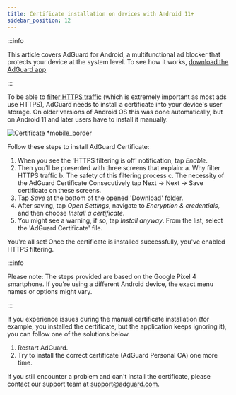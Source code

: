 ```yaml
---
title: Сertificate installation on devices with Android 11+
sidebar_position: 12
---
```


:::info

This article covers AdGuard for Android, a multifunctional ad blocker that protects your device at the system level. To see how it works, [download the AdGuard app](https://agrd.io/download-kb-adblock)

:::

To be able to [filter HTTPS traffic](../general/https-filtering/what-is-https-filtering.md) (which is extremely important as most ads use HTTPS), AdGuard needs to install a certificate into your device's user storage. On older versions of Android OS this was done automatically, but on Android 11 and later users have to install it manually.

![Certificate *mobile_border](https://cdn.adtidy.org/content/kb/ad_blocker/android/solving_problems/manual-certificate/g.gif)

Follow these steps to install AdGuard Certificate:

1.  When you see the 'HTTPS filtering is off' notification, tap *Enable*.
2.  Then you'll be presented with three screens that explain:
        a. Why filter HTTPS traffic
        b. The safety of this filtering process
        c. The necessity of the AdGuard Certificate
Consecutively tap Next → Next → Save certificate on these screens.
3.  Tap *Save* at the bottom of the opened 'Download' folder. 
4.  After saving, tap *Open Settings*, navigate to *Encryption & credentials*, and then choose *Install a certificate*.
5.  You might see a warning, if so, tap *Install anyway*. From the list, select the 'AdGuard Certificate' file.

You're all set! Once the certificate is installed successfully, you've enabled HTTPS filtering.

:::info

Please note: The steps provided are based on the Google Pixel 4 smartphone. If you're using a different Android device, the exact menu names or options might vary.

:::

If you experience issues during the manual certificate installation (for example, you installed the certificate, but the application keeps ignoring it), you can follow one of the solutions below.

1. Restart AdGuard.
2. Try to install the correct certificate (AdGuard Personal CA) one more time.

If you still encounter a problem and can't install the certificate, please contact our support team at support@adguard.com.
